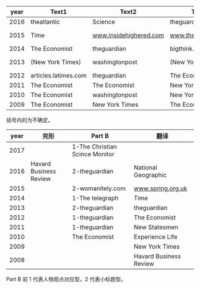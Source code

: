 

|year|Text1|Text2|Text3|Text4|
|--|--|--|--|--|
|2016 | theatlantic | Science | theguardian | national journal |
|2015 | Time | www.insidehighered.com | www.theatlantic.com | truth-out.org(huffingtonpost) |
|2014 | The Economist | theguardian | bigthink.com | theguardian |
|2013 | (New York Times) | washingtonpost | (New York Times) | www.project-syndicate.org |
|2012 | articles.latimes.com | theguardian |The Economist | theatlantic |
|2011 | The Economist | The Economist | New York Times | The Economist|
|2010 | The Economist | washingtonpost | New York Times | answers.yahoo.com |
|2009 | The Economist | New York Times | The Economist | Time |

括号内的为不确定。



|year| 完形 | Part B | 翻译 |
|--|--|--|--|
|2017 |  | 1-The Christian Scince Monitor |  |
|2016 | Havard Business Review | 2-theguardian | National Geographic |
|2015 |  | 2-womanitely.com | www.spring.org.uk |
|2014 |   | 1-The telegraph | Time |
|2013 |   | 2-theguardian | theguardian |
|2012 |   | 1-theguardian | The Economist |
|2011 |   | 1-theguardian | New Statesmen |
|2010 |   | The Economist | Experience Life |
|2009 |   |  | New York Times |
|2008 |  |  |  Havard Business Review |
Part B 前 1 代表人物观点对应型，2 代表小标题型。



